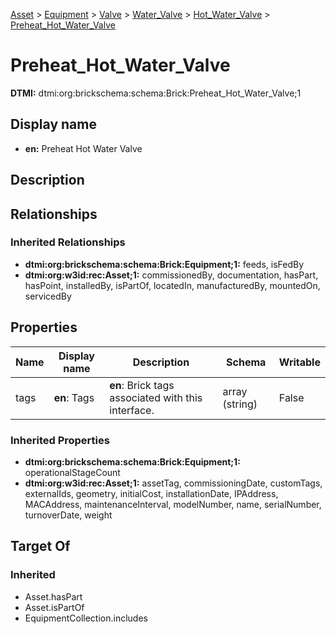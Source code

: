 [Asset](../../../../Asset.md) > [Equipment](../../../Equipment.md) > [Valve](../../Valve.md) > [Water_Valve](../Water_Valve.md) > [Hot_Water_Valve](Hot_Water_Valve.md) > [Preheat_Hot_Water_Valve](.)
# Preheat_Hot_Water_Valve
**DTMI:** dtmi:org:brickschema:schema:Brick:Preheat_Hot_Water_Valve;1
## Display name
- **en:** Preheat Hot Water Valve
## Description
## Relationships
### Inherited Relationships
* **dtmi:org:brickschema:schema:Brick:Equipment;1:** feeds, isFedBy
* **dtmi:org:w3id:rec:Asset;1:** commissionedBy, documentation, hasPart, hasPoint, installedBy, isPartOf, locatedIn, manufacturedBy, mountedOn, servicedBy
## Properties
|Name|Display name|Description|Schema|Writable|
|-|-|-|-|-|
|tags|**en**: Tags|**en**: Brick tags associated with this interface.|array (string)|False|
### Inherited Properties
* **dtmi:org:brickschema:schema:Brick:Equipment;1:** operationalStageCount
* **dtmi:org:w3id:rec:Asset;1:** assetTag, commissioningDate, customTags, externalIds, geometry, initialCost, installationDate, IPAddress, MACAddress, maintenanceInterval, modelNumber, name, serialNumber, turnoverDate, weight
## Target Of
### Inherited
* Asset.hasPart
* Asset.isPartOf
* EquipmentCollection.includes
